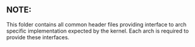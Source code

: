 ## NOTE:

This folder contains all common header files providing interface to arch specific implementation expected by the kernel. Each arch is required to provide these interfaces.
